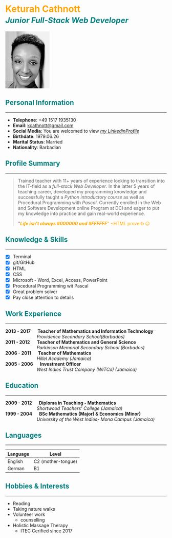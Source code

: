 # <span style="color:orange">Keturah Cathnott </span> <br> <span style="color:teal; font-size:24px">*Junior Full-Stack Web Developer* </span>

![wallet size profile picture](./images/profilepic-ImResizer.jpg)  

## <span style="color:teal"> Personal Information </span>
-----
- **Telephone**: +49 1517 1935130
- **Email**: kcathnott@gmail.com   
- **Social Media**: You are welcomed to view [*my LinkedinProfile*](https://www.linkedin.com/in/keturah-cathnott-37650959/)  
- **Birthdate**: 1979.06.26  
- **Marital Status**: Married
- **Nationality**: Barbadian  

## <span style="color:teal"> Profile Summary </span>
------
> Trained teacher with 11+ years of experience looking to transition into the IT-field as a *full-stack Web Developer*. In the latter 5 years of teaching career, developed my programming knowledge and successfully taught a *Python introductory course* as well as Procedural Programming with *Pascal*. Currently enrolled in the Web and Software Development online Program at DCI and eager to put my knowledge into practice and gain real-world experience.  
>
> "<span style="color:orange">***Life isn't always #000000 and #FFFFFF***" ~HTML proverb :wink:  

## <span style="color:teal">Knowledge & Skills </span> 
------
- [x] Terminal  
- [x] git/GitHub
- [x] HTML
- [x] CSS 
- [x] Microsoft - Word, Excel, Access, PowerPoint
- [x] Procedural Programming wit Pascal
- [x] Great problem solver
- [x] Pay close attention to details  

## <span style="color:teal"> Work Experience  </span>
-----
**2013 - 2017** &emsp; **Teacher of Mathematics and Information Technology**    
&emsp;&emsp;&emsp;&emsp;&emsp;&emsp;&emsp;*Providence Secondary School(Barbados)*  
**2011 - 2012** &emsp; **Teacher of Mathematics and General Science**  
&emsp;&emsp;&emsp;&emsp;&emsp;&emsp;&emsp;*Parkinson Memorial Secondary School (Barbados)*  
**2006 - 2011** &emsp; **Teacher of Mathematics**  
&emsp;&emsp;&emsp;&emsp;&emsp;&emsp;&emsp;*Hillel Academy (Jamaica)*   
**2005 - 2006** &emsp; **Investment Officer**  
&emsp;&emsp;&emsp;&emsp;&emsp;&emsp;&emsp;*West Indies Trust Company (WITCo) (Jamaica)*   

## <span style="color:teal"> Education </span> 
-----
**2009 - 2012** &emsp; **Diploma in Teaching - Mathematics**   
&emsp;&emsp;&emsp;&emsp;&emsp;&emsp;&emsp;*Shortwood Teachers' College (Jamaica)*  
**1999 - 2004** &emsp; **BSc Mathematics (Major) & Economics (Minor)**   
&emsp;&emsp;&emsp;&emsp;&emsp;&emsp;&emsp;*University of the West Indies- Mona Campus (Jamaica)*

## <span style="color:teal"> Languages </span> 
-----
| Language    |  Level   |  
| ------------| ---------|  
| English     |  C2 (mother-tongue)     |  
| German      |  B1      |  

## <span style="color:teal">Hobbies & Interests </span>
-----
- Reading
- Taking nature walks
- Volunteer work  
    - counselling 
- Holistic Massage Therapy
    - ITEC Cerified since 2017









